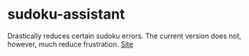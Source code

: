 # sudoku-assistant

Drastically reduces certain sudoku errors. The current version does not, however, much reduce frustration. [Site](https://kuaLeYi.github.io/sudoku-assistant)
